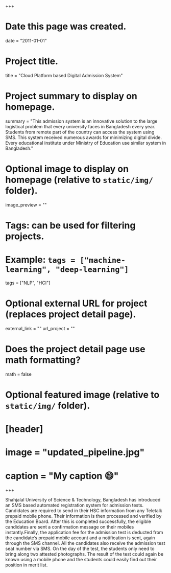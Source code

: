 +++
# Date this page was created.
date = "2011-01-01"

# Project title.
title = "Cloud Platform based Digital Admission System"

# Project summary to display on homepage.
summary = "This admission system is an innovative solution to the large logistical problem that every university faces in Bangladesh every year. Students from remote part of the country can access the system using SMS. This system received numerous awards for minimizing digital divide. Every educational institute under Ministry of Education use similar system in Bangladesh."

# Optional image to display on homepage (relative to `static/img/` folder).
image_preview = ""

# Tags: can be used for filtering projects.
# Example: `tags = ["machine-learning", "deep-learning"]`
tags = ["NLP", "HCI"]

# Optional external URL for project (replaces project detail page).
external_link = ""
url_project = ""

# Does the project detail page use math formatting?
math = false

# Optional featured image (relative to `static/img/` folder).
# [header]
# image = "updated_pipeline.jpg"
# caption = "My caption :smile:"

+++

Shahjalal University of Science & Technology, Bangladesh has introduced an SMS based automated registration system for admission tests. Candidates are required to send in their HSC information from any Teletalk prepaid mobile phone. Their information is then processed and verified by the Education Board. After this is completed successfully, the eligible candidates are sent a confirmation message on their mobiles instantly.Finally, the application fee for the admission test is deducted from the candidate’s prepaid mobile account and a notification is sent, again through the SMS channel. All the candidates also receive the admission test seat number via SMS. On the day of the test, the students only need to bring along two attested photographs. The result of the test could again be known using a mobile phone and the students could easily find out their position in merit list.